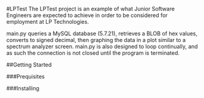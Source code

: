 #LPTest
The LPTest project is an example of what Junior Software Engineers are expected to achieve in order to be considered for employment at LP Technologies.

main.py queries a MySQL database (5.7.21), retrieves a BLOB of hex values, converts to signed decimal, then graphing the data in a plot similar to a spectrum analyzer screen.  main.py is also designed to loop continually, and as such the connection is not closed until the program is terminated.

##Getting Started

###Prequisites

###Installing
